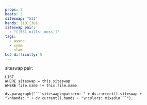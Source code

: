 ```yaml
---
props: 3
beats: 3
siteswap: "531"
hands: (10)(30).
siteswap pair:
  - "[[531 mills' mess]]"
tags:
  - async
  - symm
  - slam
LoJ difficulty: 5
---
```


siteswap pair:
```dataview
LIST
WHERE siteswap = this.siteswap
WHERE file.name != this.file.name
```
```dataviewjs
dv.paragraph("```siteswap\npattern: " + dv.current().siteswap + "\nhands: " + dv.current().hands + "\ncolors: mixed\n```");
```
